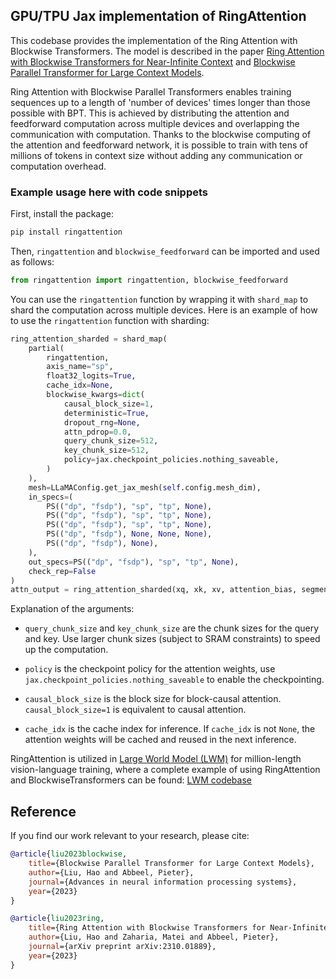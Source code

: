 ## GPU/TPU Jax implementation of RingAttention

This codebase provides the implementation of the Ring Attention with Blockwise Transformers. The model is described in the paper [Ring Attention with Blockwise Transformers for Near-Infinite Context](https://arxiv.org/pdf/2310.01889.pdf) and [Blockwise Parallel Transformer for Large Context Models](https://arxiv.org/pdf/2305.19370.pdf).

Ring Attention with Blockwise Parallel Transformers enables training sequences up to a length of 'number of devices' times longer than those possible with BPT. This is achieved by distributing the attention and feedforward computation across multiple devices and overlapping the communication with computation. Thanks to the blockwise computing of the attention and feedforward network, it is possible to train with tens of millions of tokens in context size without adding any communication or computation overhead.


### Example usage here with code snippets
First, install the package:
```bash
pip install ringattention
```
Then, `ringattention` and `blockwise_feedforward` can be imported and used as follows:
```python
from ringattention import ringattention, blockwise_feedforward
```
You can use the `ringattention` function by wrapping it with `shard_map` to shard the computation across multiple devices. Here is an example of how to use the `ringattention` function with sharding:
```python
ring_attention_sharded = shard_map(
    partial(
        ringattention,
        axis_name="sp",
        float32_logits=True,
        cache_idx=None,
        blockwise_kwargs=dict(
            causal_block_size=1,
            deterministic=True,
            dropout_rng=None,
            attn_pdrop=0.0,
            query_chunk_size=512,
            key_chunk_size=512,
            policy=jax.checkpoint_policies.nothing_saveable,
        )
    ),
    mesh=LLaMAConfig.get_jax_mesh(self.config.mesh_dim),
    in_specs=(
        PS(("dp", "fsdp"), "sp", "tp", None),
        PS(("dp", "fsdp"), "sp", "tp", None),
        PS(("dp", "fsdp"), "sp", "tp", None),
        PS(("dp", "fsdp"), None, None, None),
        PS(("dp", "fsdp"), None),
    ),
    out_specs=PS(("dp", "fsdp"), "sp", "tp", None),
    check_rep=False
)
attn_output = ring_attention_sharded(xq, xk, xv, attention_bias, segment_ids)
```

Explanation of the arguments:

- `query_chunk_size` and `key_chunk_size` are the chunk sizes for the query and key. Use larger chunk sizes (subject to SRAM constraints) to speed up the computation.

- `policy` is the checkpoint policy for the attention weights, use `jax.checkpoint_policies.nothing_saveable` to enable the checkpointing.

- `causal_block_size` is the block size for block-causal attention. `causal_block_size=1` is equivalent to causal attention.

- `cache_idx` is the cache index for inference. If `cache_idx` is not `None`, the attention weights will be cached and reused in the next inference.

RingAttention is utilized in [Large World Model (LWM)](https://largeworldmodel.github.io/) for million-length vision-language training, where a complete example of using RingAttention and BlockwiseTransformers can be found: [LWM codebase](https://github.com/LargeWorldModel/LWM)


## Reference
If you find our work relevant to your research, please cite:
```bibtex
@article{liu2023blockwise,
    title={Blockwise Parallel Transformer for Large Context Models},
    author={Liu, Hao and Abbeel, Pieter},
    journal={Advances in neural information processing systems},
    year={2023}
}
```
```bibtex
@article{liu2023ring,
    title={Ring Attention with Blockwise Transformers for Near-Infinite Context},
    author={Liu, Hao and Zaharia, Matei and Abbeel, Pieter},
    journal={arXiv preprint arXiv:2310.01889},
    year={2023}
}
```
